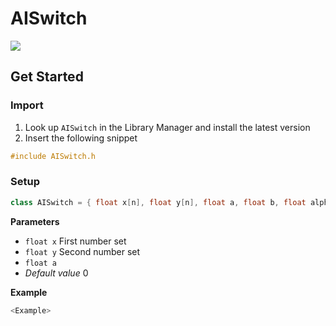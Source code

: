 # AISwitch

[![](https://img.shields.io/badge/Available_in_the_Arduino_Library_Manager-2ea44f)](<Link>)

## Get Started

### Import

1. Look up `AISwitch` in the Library Manager and install the latest version
2. Insert the following snippet
 
```ino
#include AISwitch.h
```

### Setup

```ino
class AISwitch = { float x[n], float y[n], float a, float b, float alpha }
```
**Parameters**

* `float x` First number set
* `float y` Second number set
* `float a`
* *Default value* 0

**Example**

```ino
<Example>
```

